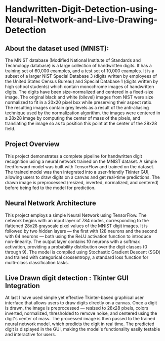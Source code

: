 # Handwritten-Digit-Detection-using-Neural-Network-and-Live-Drawing-Detection

## About the dataset used (MNIST):

The MNIST database (Modified National Institute of Standards and Technology database) is a large collection of handwritten digits. It has a training set of 60,000 examples, and a test set of 10,000 examples. It is a subset of a larger NIST Special Database 3 (digits written by employees of the United States Census Bureau) and Special Database 1 (digits written by high school students) which contain monochrome images of handwritten digits. The digits have been size-normalized and centered in a fixed-size image. The original black and white (bilevel) images from NIST were size normalized to fit in a 20x20 pixel box while preserving their aspect ratio. The resulting images contain grey levels as a result of the anti-aliasing technique used by the normalization algorithm. the images were centered in a 28x28 image by computing the center of mass of the pixels, and translating the image so as to position this point at the center of the 28x28 field.

## Project Overview

This project demonstrates a complete pipeline for handwritten digit recognition using a neural network trained on the MNIST dataset. A simple feedforward model was built with TensorFlow and trained on the dataset. The trained model was then integrated into a user-friendly Tkinter GUI, allowing users to draw digits on a canvas and get real-time predictions. The drawn image is preprocessed (resized, inverted, normalized, and centered) before being fed to the model for prediction.

## Neural Network Architecture

This project employs a simple Neural Network using TensorFlow. The network begins with an input layer of 784 nodes, corresponding to the flattened 28x28 grayscale pixel values of the MNIST digit images. It is followed by two hidden layers — the first with 128 neurons and the second with 64 neurons — both using the ReLU activation function to introduce non-linearity. The output layer contains 10 neurons with a softmax activation, providing a probability distribution over the digit classes (0 through 9). The model is compiled using Stochastic Gradient Descent (SGD) and trained with categorical crossentropy, a standard loss function for multi-class classification tasks.

## Live Drawn digit detection : Tkinter GUI Integration

At last I have used simple yet effective Tkinter-based graphical user interface that allows users to draw digits directly on a canvas. Once a digit is drawn, the image is preprocessed — resized to 28x28 pixels, colors inverted, normalized, thresholded to remove noise, and centered using the digit's center of mass. The processed image is then passed to the trained neural network model, which predicts the digit in real time. The predicted digit is displayed in the GUI, making the model's functionality easily testable and interactive for users.
